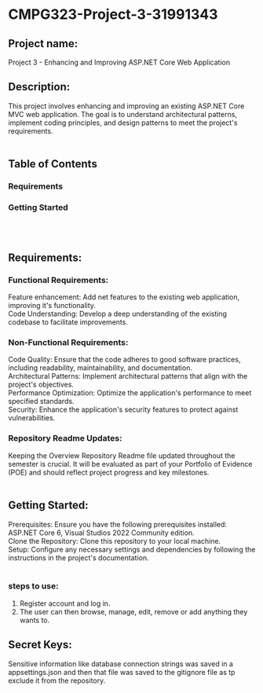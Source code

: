 # CMPG323-Project-3-31991343

## Project name:
Project 3 - Enhancing and Improving ASP.NET Core Web Application
<br>
## Description:
This project involves enhancing and improving an existing ASP.NET Core MVC web application. The goal is to understand architectural patterns, implement coding principles, and design patterns to meet the project's requirements.
<br>
<br>
## Table of Contents
### Requirements
### Getting Started
<br>
<br>

## Requirements:
### Functional Requirements:
Feature enhancement: Add net features to the existing web application, improving it's functionality.
<br>
Code Understanding: Develop a deep understanding of the existing codebase to facilitate improvements.


### Non-Functional Requirements:
Code Quality: Ensure that the code adheres to good software practices, including readability, maintainability, and documentation.
<br>
Architectural Patterns: Implement architectural patterns that align with the project's objectives.
<br>
Performance Optimization: Optimize the application's performance to meet specified standards.
<br>
Security: Enhance the application's security features to protect against vulnerabilities.
<br>
### Repository Readme Updates:
Keeping the Overview Repository Readme file updated throughout the semester is crucial. It will be evaluated as part of your Portfolio of Evidence (POE) and should reflect project progress and key milestones.
<br>
<br>
## Getting Started:
Prerequisites: Ensure you have the following prerequisites installed:
ASP.NET Core 6,
Visual Studios 2022 Community edition.
<br>
Clone the Repository: Clone this repository to your local machine.
<br>
Setup: Configure any necessary settings and dependencies by following the instructions in the project's documentation.
<br>
<br>
### steps to use:
1. Register account and log in.
2. The user can then browse, manage, edit, remove or add anything they wants to.

## Secret Keys:
Sensitive information like database connection strings was saved in a appsettings.json and then that file was saved to the gitignore file as tp exclude it from the repository.
